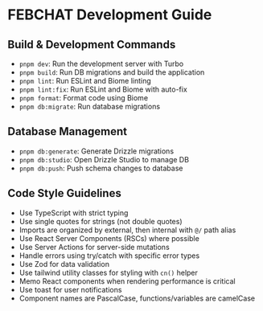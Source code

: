 # FEBCHAT Development Guide

## Build & Development Commands
- `pnpm dev`: Run the development server with Turbo
- `pnpm build`: Run DB migrations and build the application
- `pnpm lint`: Run ESLint and Biome linting
- `pnpm lint:fix`: Run ESLint and Biome with auto-fix
- `pnpm format`: Format code using Biome
- `pnpm db:migrate`: Run database migrations

## Database Management 
- `pnpm db:generate`: Generate Drizzle migrations
- `pnpm db:studio`: Open Drizzle Studio to manage DB
- `pnpm db:push`: Push schema changes to database

## Code Style Guidelines
- Use TypeScript with strict typing
- Use single quotes for strings (not double quotes)
- Imports are organized by external, then internal with `@/` path alias
- Use React Server Components (RSCs) where possible
- Use Server Actions for server-side mutations
- Handle errors using try/catch with specific error types
- Use Zod for data validation
- Use tailwind utility classes for styling with `cn()` helper
- Memo React components when rendering performance is critical
- Use toast for user notifications
- Component names are PascalCase, functions/variables are camelCase
